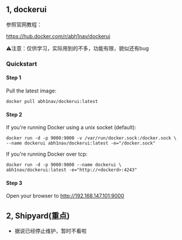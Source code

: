 ## 1, dockerui

参照官网教程：

https://hub.docker.com/r/abh1nav/dockerui

⚠️注意：仅供学习，实际用到的不多，功能有限，貌似还有bug

### Quickstart

#### Step 1

Pull the latest image:

```shell
docker pull abh1nav/dockerui:latest
```

#### Step 2

If you're running Docker using a unix socket (default):

```shell
docker run -d -p 9000:9000 -v /var/run/docker.sock:/docker.sock \
--name dockerui abh1nav/dockerui:latest -e="/docker.sock"
```

If you're running Docker over tcp:

```shell
docker run -d -p 9000:9000 --name dockerui \
abh1nav/dockerui:latest -e="http://<dockerd>:4243"
```

#### Step 3

Open your browser to  http://192.168.147.101:9000



## 2, Shipyard(重点)

* 据说已经停止维护，暂时不看啦

